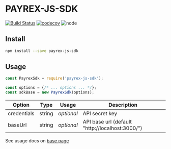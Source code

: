 PAYREX-JS-SDK
=============

[![Build Status](https://travis-ci.org/payrex/js-sdk.svg?branch=master)](https://travis-ci.org/payrex/js-sdk)
[![codecov](https://codecov.io/gh/payrex/js-sdk/branch/master/graph/badge.svg)](https://codecov.io/gh/payrex/js-sdk)
![node](https://img.shields.io/node/v/passport.svg)


Install
-------

```bash
npm install --save payrex-js-sdk
```


Usage
-----

```javascript
const PayrexSdk = require('payrex-js-sdk');

const options = {/* ... options ... */};
const sdkBase = new PayrexSdk(options);
```

| Option | Type | Usage | Description |
|--------|------|-------|-------------|
| credentials | string | *optional* | API secret key |
| baseUrl | string | *optional* | API base url (default "http://localhost:3000/") |


See usage docs on [base page](https://github.com/payrex/js-sdk-base#readme)

